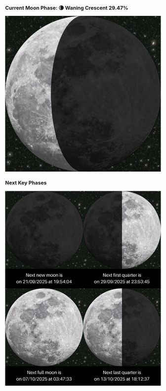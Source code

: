 ### Current Moon Phase: 🌘 Waning Crescent 29.47%
![Moon Phase](moonphase.png)
### Next Key Phases
![Gallery](gallery.png)